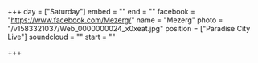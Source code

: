 +++
day = ["Saturday"]
embed = ""
end = ""
facebook = "https://www.facebook.com/Mezerg/"
name = "Mezerg"
photo = "/v1583321037/Web_0000000024_x0xeat.jpg"
position = ["Paradise City Live"]
soundcloud = ""
start = ""

+++
